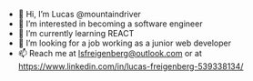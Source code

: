 - 👋 Hi, I’m Lucas @mountaindriver
- 👀 I’m interested in becoming a software engineer
- 🌱 I’m currently learning REACT
- 💞️ I’m looking for a job working as a junior web developer
- 📫 Reach me at lsfreigenberg@outlook.com or at https://www.linkedin.com/in/lucas-freigenberg-539338134/

<!---
mountaindriver/mountaindriver is a ✨ special ✨ repository because its `README.md` (this file) appears on your GitHub profile.
You can click the Preview link to take a look at your changes.
--->
